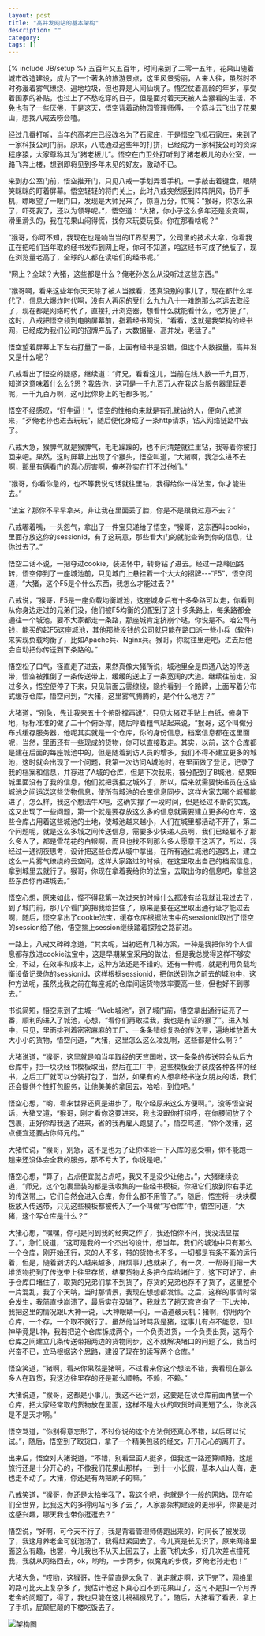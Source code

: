 ```yaml
---
layout: post
title: "高并发网站的基本架构"
description: ""
category: 
tags: []
---
```

{% include JB/setup %}
五百年又五百年，时间来到了二零一五年，花果山随着城市改造建设，成为了一个著名的旅游景点，这里风景秀丽，人来人往，虽然时不时弥漫着雾气缭绕、遍地垃圾，但也算是人间仙境了。悟空仗着高龄的年岁，享受着国家的补贴，也过上了不愁吃穿的日子，但是面对着天天被人当猴看的生活，不免也有了一些厌倦，于是这天，悟空背着动物园管理师傅，一个筋斗云飞出了花果山，想找八戒去唠会嗑。

经过几番打听，当年的高老庄已经改名为了石家庄，于是悟空飞抵石家庄，来到了一家科技公司门前。原来，八戒通过这些年的打拼，已经成为一家科技公司的资深程序猿，大家尊称其为“猪老板儿”。悟空在门卫处打听到了猪老板儿的办公室，一路飞奔上楼，想到即将见到多年未见的好友，激动不已。

来到办公室门前，悟空推开门，只见八戒一手划弄着手机，一手敲击着键盘，眼睛笑眯眯的盯着屏幕。悟空轻轻的将门关上，此时八戒突然感到阵阵阴风，扔开手机，瞟眼望了一眼门口，发现是大师兄来了，惊喜万分，忙喊：“猴哥，你怎么来了，吓死我了，还以为领导呢。”，悟空道：“大猪，你小子这么多年还是没变啊，滑里滑头的，我在花果山闷得慌，找你来玩耍玩耍。你在那看啥呢？”

“猴哥，你可不知，我现在也是响当当的IT界型男了，公司里的技术大拿，你看我正在把咱们当年取的经书发布到网上呢，你可不知道，咱这经书可成了绝版了，现在浏览量老高了，全球的人都在读咱们的经书呢。”

“网上？全球？大猪，这些都是什么？俺老孙怎么从没听过这些东西。”

“猴哥啊，看来这些年你天天除了被人当猴看，还真没别的事儿了，现在都什么年代了，信息大爆炸时代啊，没有人再闲的受什么九九八十一难跑那么老远去取经了，现在都是网络时代了，直接打开浏览器，想看什么就能看什么，老方便了”，这时，八戒把悟空领到电脑屏幕前，指着经书网说，“看看，这就是我架构的经书网，已经成为我们公司的招牌产品了，大数据量、高并发，老猛了。”

悟空望着屏幕上下左右打量了一番，上面有经书是没错，但这个大数据量，高并发又是什么呢？

八戒看出了悟空的疑惑，继续道：“师兄，看看这儿，当前在线人数一千九百万，知道这意味着什么么?恩？我告你，这可是一千九百万人在我这台服务器里玩耍呢，一千九百万啊，这可比你身上的毛都多呢。”

悟空不经感叹，“好牛逼！“，悟空的性格向来就是有孔就钻的人，便向八戒道来，“歹俺老孙也进去玩玩”，随后便化身成了一条http请求，钻入网络链路中去了。

八戒大急，猴脾气就是猴脾气，毛毛躁躁的，也不问清楚就往里钻，我等着你被打回来吧。果然，这时屏幕上出现了个猴头，悟空叫道，“大猪啊，我怎么进不去啊，那里有俩看门的真心厉害啊，俺老孙实在打不过他们。”

“猴哥，你看你急的，也不等我说句话就往里钻，我得给你一样法宝，你才能进去。”

“法宝？那你不早早拿来，非让我在里面丢了脸，你是不是跟我过意不去？”

八戒嘟着嘴，一头怨气，拿出了一件宝贝递给了悟空，“猴哥，这东西叫cookie，里面存放这你的sessionid，有了这玩意，那些看大门的就能查询到你的信息，让你过去了。”

悟空二话不说，一把夺过cookie，装进怀中，转身钻了进去。经过一路峰回路转，悟空停到了一座城池前，只见城门上悬挂着一个大大的招牌---“F5”，悟空问道，“大猪，这个F5是个什么东西，我怎么才能过去？”

八戒说，“猴哥，F5是一座负载均衡城池，这座城身后有十多条路可以走，你看到从你身边走过的兄弟们没，他们被F5均衡的分配到了这十多条路上，每条路都会通往一个城池，要不大家都走一条路，那座城肯定挤崩个哒，你说是不。咱公司有钱，能买的起F5这座城池，其他那些没钱的公司就只能在路口派一些小兵（软件）来实现负载均衡了，比如Apache兵、Nginx兵。猴哥，你就往里走吧，进去后他会自动把你传送到下条路的。”

悟空松了口气，径直走了进去，果然真像大猪所说，城池里全是四通八达的传送带，悟空被推倒了一条传送带上，缓缓的送上了一条宽阔的大道。继续往前走，没过多久，悟空便停了下来，只见前面云雾缭绕，隐约看到一个路牌，上面写着分布式缓存仓库，悟空问到，“大猪，这里雾气腾腾的，是个什么地方？”

大猪道，“别急，先让我来五十个俯卧撑再说”，只见大猪双手贴上白纸，俯身下地，标标准准的做了二十个俯卧撑，随后哼着粗气站起来说，“猴哥，这个叫做分布式缓存服务器，他呢其实就是一个仓库，你的身份信息，档案信息都在这里面呢，当然，里面还有一些现成的货物，你可以直接取走。其实，以前，这个仓库都是建在后面的每座城池中的，但是随着到访人员的增多，我们不得不建立更多的城池，这时就会出现了一个问题，我第一次访问A城池时，在里面做了登记，记录了我的档案和信息，并存进了A城的仓库，但是下次我来，被分配到了B城池，结果B城里面没有了我的信息，他们就把我拒之城外了，所以，后来就需要快递员在这些城池之间运送这些货物信息，使所有城池的仓库信息同步，这样大家去哪个城都能进了，怎么样，我这个想法牛X吧，这确实撑了一段时间，但是经过不断的实践，这又出现了一些问题，第一个就是要存放这么多的信息就需要建立更多的仓库，这些仓库占用着这些城池的土地，使城池越来越小，人们在城里都活动不开了，第二个问题呢，就是这么多城之间传送信息，需要多少快递人员啊，我们已经雇不了那么多人了，都是雪花花的白银啊，而且也找不到那么多人愿意干这活了，所以，我经过一通彻夜思考，设计把这些仓库从城中拿出，在所有通往城池的道路上，建立这么一片雾气缭绕的云空间，这样大家路过的时候，在这里取出自己的档案信息，拿到城里去就行了。猴哥，你现在拿着我给你的法宝，去取出你的信息吧，拿些这些东西你再进城去。”

悟空心想，原来如此，怪不得我第一次过来的时候什么都没有给我就让我过去了，到了城门前，那几个看门的把我给拦住了，原来是要在这里取出通行证才能过去啊，随后，悟空拿出了cookie法宝，缓存仓库根据法宝中的sessionid取出了悟空的session给了他，悟空揣上session继续踏着探险之路前进。

一路上，八戒又碎碎念道，“其实呢，当初还有几种方案，一种是我把你的个人信息都存放进cookie法宝中，这是早期某宝采用的做法，但是我总觉得这样不够安全，不过，在效率和成本上，这种方法还是不错的。还有一种呢，就是利用负载均衡设备记录你的sessionid，这样根据sessionid，把你送到你之前去的城池中，这种方法呢，虽然比我之前在每座城的仓库间运货物效率要高一些，但也好不到哪去。”

书说简短，悟空来到了主城--“Web城池”，到了城门前，悟空拿出通行证亮了一番，顺利的进入了城池，心想，“看你们再敢拦我，我也是有证的猴了”。进入城中，只见，里面排列着密密麻麻的工厂、一条条错综复杂的传送带，遍地堆放着大大小小的货物，悟空问道，“大猪，这里怎么这么凌乱啊，这些都是什么啊？”

大猪说道，“猴哥，这里就是咱当年取经的天竺国啦，这一条条的传送带会从后方仓库中，把一块块经书模板取出，然后在工厂中，这些模板会拼装成各种各样的经书，之后工厂就可以分装打包了，当然，如果有的人想拿经书送女朋友的话，我们还会提供个性打包服务，让他美美的拿回去，哈哈，到位吧。”

悟空心想，“哟，看来世界还真是进步了，取个经原来这么方便啊。”，没等悟空说话，大猪又道，“猴哥，刚才看你这要进来，我也没跟你打招呼，在你腰间放了个包裹，正好你帮我送了进来，省的我再雇人跑腿了。”，悟空骂道，“你个泼猪，这点便宜还要占你师兄的。”

大猪忙说，“猴哥，别急，这不是也为了让你体验一下入库的感受嘛，你不能跑一趟来还没体会全我的服务，那不亏大了，你说是吧。”

悟空心想，“算了，占点便宜就占点吧，我又不是没少让他占。”，大猪继续说道，“师兄，这个包裹里装的都是我收集的一些经书模板，你把它们放到你右手边的传送带上，它们自然会进入仓库，你什么都不用管了。”，随后，悟空将一块块模板放入传送带，只见这些模板都被传入了一个叫做“写仓库”中，悟空问道，“大猪，这个写仓库是什么？”

大猪心想，“嘿嘿，你可是问到我的经典之作了，我还怕你不问，我没法显摆了。”，急忙说道，“这可是我的一个杰出的设计，想当年，我们的城池中只有那么一个仓库，刚开始还行，来的人不多，带的货物也不多，一切都是有条不紊的运行着，但是，随着到访的人越来越多，麻烦事儿也就来了，有一次，一帮哥们把一大堆货物扔到了传送带上往里存货，结果货物太多把仓库给堵住了，这下可好了，由于仓库口堵住了，取货的兄弟们拿不到货了，存货的兄弟也存不了货了，这里整个一片混乱，我了个天呐，当时那情景，我现在想想都发怵。之后，这样的事情时常会发生，我简直快崩溃了，最后实在没辙了，我就去了趟天宫咨询了一下L大神，我把这里的情况跟L大神一说，L大神眼睛一闪，一语道破天机：猪啊，你用两个仓库，一个存，一个取不就行了。虽然他当时骂我是猪，这事儿有点不能忍，但L神毕竟是L神，我若把这个仓库拆成两个，一个负责进货，一个负责出货，这两个仓库之间建立几条传送带把两边的货物同步，这不就解决堵口的问题了么，我当时兴奋不已，立马根据这个思路，建设了现在的读写两个仓库。”

悟空笑道，“猪啊，看来你果然是猪啊，不过看来你这个想法不错，我看现在那么多人在取货，我这边往里存的还是那么顺畅，不赖，不赖。”

大猪说道，“猴哥，这都是小事儿，我这不还计划，这要是在读仓库前面再放一个仓库，把大家经常取的货物放在里面，这样不是大伙的取货时间更短了么，你说我是不是天才啊。”

悟空骂道，“你别得意忘形了，不过你说的这个方法倒还真心不错，以后可以试试。”，随后，悟空到了取货口，拿了一个精美包装的经文，开开心心的离开了。

出来后，悟空对大猪说道，“不错，别看里面人挺多，但我这一路还算顺畅，这趟旅行还是十分开心的，不像我们花果山那样，一到十一小长假，基本人山人海，走也走不动了。大猪，你还是有两把刷子的嘛。”

八戒笑道，“猴哥，你还是太抬举我了，我这个吧，也就是个一般的网站，现在咱们全世界，比我这大的多得网站可多了去了，人家那架构建设的更邪乎，你要是对这感兴趣，哪天我也带你逛逛去？”

悟空说，“好啊，可今天不行了，我是背着管理师傅跑出来的，时间长了被发现了，我这月养老金可就泡汤了，我得赶紧回去了。今儿真是长见识了，原来网络里面这么有趣，也罢，今儿我也不从天上回去了，上面飞机太多，好几次差点撞死我，我就从网络回去，ok，哟哟，一步两步，似魔鬼的步伐，歹俺老孙走也！”

大猪大急，“哎哟，这猴哥，性子简直是太急了，说走就走啊，这下完了，网络里的路可比天上复杂多了，我估计他这下真心回不到花果山了，这可不是扣一个月养老金的问题了，得了，我也只能在这儿祝福猴兄了。”，随后，大猪看了看表，拿上了手机，屁颠屁颠的下楼吃饭去了。

![架构图](http://7u2oul.com1.z0.glb.clouddn.com/架构图.png)